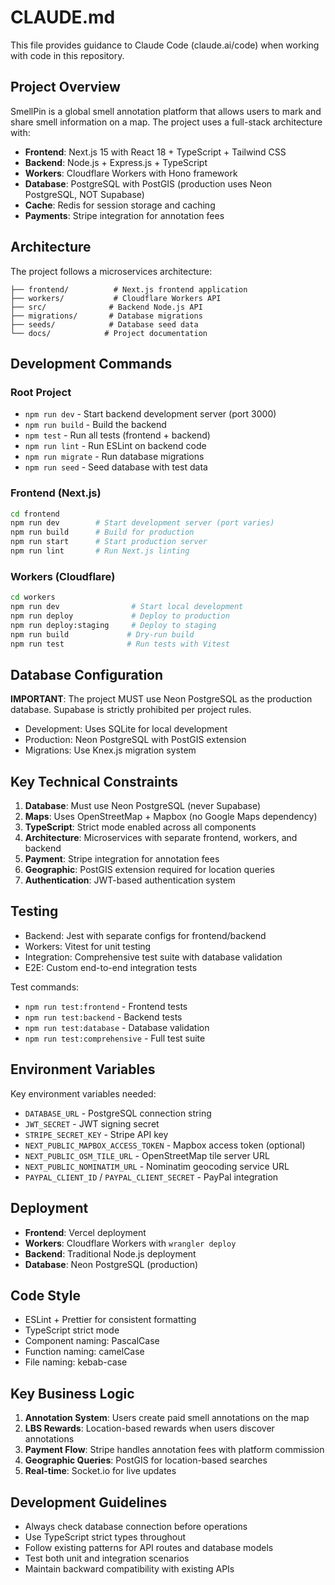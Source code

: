 # CLAUDE.md

This file provides guidance to Claude Code (claude.ai/code) when working with code in this repository.

## Project Overview

SmellPin is a global smell annotation platform that allows users to mark and share smell information on a map. The project uses a full-stack architecture with:

- **Frontend**: Next.js 15 with React 18 + TypeScript + Tailwind CSS
- **Backend**: Node.js + Express.js + TypeScript  
- **Workers**: Cloudflare Workers with Hono framework
- **Database**: PostgreSQL with PostGIS (production uses Neon PostgreSQL, NOT Supabase)
- **Cache**: Redis for session storage and caching
- **Payments**: Stripe integration for annotation fees

## Architecture

The project follows a microservices architecture:

```
├── frontend/          # Next.js frontend application
├── workers/           # Cloudflare Workers API
├── src/              # Backend Node.js API
├── migrations/       # Database migrations
├── seeds/            # Database seed data
└── docs/            # Project documentation
```

## Development Commands

### Root Project
- `npm run dev` - Start backend development server (port 3000)
- `npm run build` - Build the backend
- `npm test` - Run all tests (frontend + backend)
- `npm run lint` - Run ESLint on backend code
- `npm run migrate` - Run database migrations
- `npm run seed` - Seed database with test data

### Frontend (Next.js)
```bash
cd frontend
npm run dev        # Start development server (port varies)
npm run build      # Build for production
npm run start      # Start production server
npm run lint       # Run Next.js linting
```

### Workers (Cloudflare)
```bash
cd workers
npm run dev                # Start local development
npm run deploy             # Deploy to production
npm run deploy:staging     # Deploy to staging
npm run build             # Dry-run build
npm run test              # Run tests with Vitest
```

## Database Configuration

**IMPORTANT**: The project MUST use Neon PostgreSQL as the production database. Supabase is strictly prohibited per project rules.

- Development: Uses SQLite for local development
- Production: Neon PostgreSQL with PostGIS extension
- Migrations: Use Knex.js migration system

## Key Technical Constraints

1. **Database**: Must use Neon PostgreSQL (never Supabase)
2. **Maps**: Uses OpenStreetMap + Mapbox (no Google Maps dependency)
3. **TypeScript**: Strict mode enabled across all components
4. **Architecture**: Microservices with separate frontend, workers, and backend
5. **Payment**: Stripe integration for annotation fees
6. **Geographic**: PostGIS extension required for location queries
7. **Authentication**: JWT-based authentication system

## Testing

- Backend: Jest with separate configs for frontend/backend
- Workers: Vitest for unit testing
- Integration: Comprehensive test suite with database validation
- E2E: Custom end-to-end integration tests

Test commands:
- `npm run test:frontend` - Frontend tests
- `npm run test:backend` - Backend tests  
- `npm run test:database` - Database validation
- `npm run test:comprehensive` - Full test suite

## Environment Variables

Key environment variables needed:
- `DATABASE_URL` - PostgreSQL connection string
- `JWT_SECRET` - JWT signing secret
- `STRIPE_SECRET_KEY` - Stripe API key
- `NEXT_PUBLIC_MAPBOX_ACCESS_TOKEN` - Mapbox access token (optional)
- `NEXT_PUBLIC_OSM_TILE_URL` - OpenStreetMap tile server URL
- `NEXT_PUBLIC_NOMINATIM_URL` - Nominatim geocoding service URL
- `PAYPAL_CLIENT_ID` / `PAYPAL_CLIENT_SECRET` - PayPal integration

## Deployment

- **Frontend**: Vercel deployment
- **Workers**: Cloudflare Workers with `wrangler deploy`
- **Backend**: Traditional Node.js deployment
- **Database**: Neon PostgreSQL (production)

## Code Style

- ESLint + Prettier for consistent formatting
- TypeScript strict mode
- Component naming: PascalCase
- Function naming: camelCase
- File naming: kebab-case

## Key Business Logic

1. **Annotation System**: Users create paid smell annotations on the map
2. **LBS Rewards**: Location-based rewards when users discover annotations
3. **Payment Flow**: Stripe handles annotation fees with platform commission
4. **Geographic Queries**: PostGIS for location-based searches
5. **Real-time**: Socket.io for live updates

## Development Guidelines

- Always check database connection before operations
- Use TypeScript strict types throughout
- Follow existing patterns for API routes and database models  
- Test both unit and integration scenarios
- Maintain backward compatibility with existing APIs